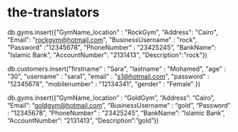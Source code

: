 # the-translators

db.gyms.insert({"GymName_location" : "RockGym", "Address": "Cairo", "Email": "rockgym@hotmail.com",  "BusinessUsername" : "rock", "Password" :"12345678", "PhoneNumber" : "23425245", "BankName": "Islamic Bank", "AccountNumber": "2131413", "Description":"rock"}) 


db.customers.insert("firstname" : "Sara", "lastname" : "Mohamed", "age" : “30", "username" : "sara1”, "email" : "s1@hotmail.com", "password" : "12345678", "mobilenumber" : "12134341", "gender" : "Female" })

db.gyms.insert({“GymName_location” : “GoldGym”, “Address”: “Cairo”, “Email”: “goldgym@hotmail.com”,  “BusinessUsername” : “gold”, “Password” : “12345678”, “PhoneNumber” : “23425245”, “BankName”: “Islamic Bank”, “AccountNumber”: “2131413”, “Description”:”gold”})